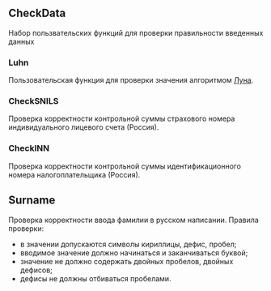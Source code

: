 ## CheckData
Набор пользвательских функций для проверки правильности введенных данных

### Luhn
Пользовательская функция для проверки значения алгоритмом [Луна](https://ru.wikipedia.org/wiki/Алгоритм_Луна).

### CheckSNILS
Проверка корректности контрольной суммы страхового номера индивидуального лицевого счета (Россия).

### CheckINN
Проверка корректности контрольной суммы идентификационного номера налогоплательщика (Россия).

## Surname
Проверка корректности ввода фамилии в русском написании. Правила проверки:
- в значении допускаются символы кириллицы, дефис, пробел;
- вводимое значение должно начинаться и заканчиваться буквой;
- значение не должно содержать двойных пробелов, двойных дефисов;
- дефисы не должны отбиваться пробелами.
